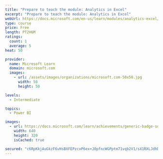 ```yaml
---
title: "Prepare to teach the module: Analytics in Excel"
excerpt: "Prepare to teach the module: Analytics in Excel"
webUrl: https://docs.microsoft.com/en-us/learn/modules/analytics-excel/
type: course
price: Free
length: PT2H6M
ratings:
  count: 1
  average: 5
heat: 50

provider:
  name: Microsoft Learn
  domain: microsoft.com
  images:
    - url: /assets/images/organizations/microsoft.com-50x50.jpg
      width: 50
      height: 50

levels:
  - Intermediate

topics:
  - Power BI

images:
  - url: https://docs.microsoft.com/learn/achievements/generic-badge-social.png
    width: 640
    height: 320
    isCached: true

secured: "c6RpKkjAuGkzF6vHsBXFEPzcxP6ex+J0pfncWGPptm71vqb2V1/sX1RXLJdhDENBzJjEfcy7rAZSkwHDrImbjBvLag03mlVl6AT1mJSWDRddPE4rWMmvtNqFj8jWpNdyOAunCeAhKSANdjdItvm03tEcVTg2y7WCUn4WmcS6sFxTneXEYJwMrx0xm4QPAQqfOuKMKdEGjTbjXz8eFji9ajNf1BpitVQboH9U5guAkCIYGG78im03DgF/4XvWEnRoHW9hZaZbXM3AYrixBV0Yo2OOxiXqpb6//eEKVBsT8c+jfRrpFUnpfH7eMncys+ba7jpKCC5c5sOIaCEOEyDLVO/Y63eRJsFKqgKq39H4yvqYmXkp0cANf7R6kr/vs4IpXw/CkobqYVrbhLBpCmAANIDpfjstKVvx999Ox3L0ZK8=;iufvP+mU+tUAAbRaIUd+wA=="
---
```


